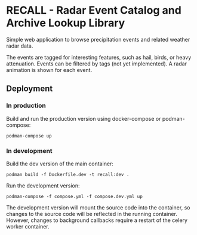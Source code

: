 # RECALL - Radar Event Catalog and Archive Lookup Library

Simple web application to browse precipitation events and related weather radar data.

The events are tagged for interesting features, such as hail, birds, or heavy attenuation.
Events can be filtered by tags (not yet implemented). A radar animation is shown for each event.

## Deployment

### In production

Build and run the production version using docker-compose or podman-compose:

```console
podman-compose up
```

### In development

Build the dev version of the main container:

```console
podman build -f Dockerfile.dev -t recall:dev .
```

Run the development version:

```console
podman-compose -f compose.yml -f compose.dev.yml up
```

The development version will mount the source code into the container, so changes to the source code will be reflected in the running container.
However, changes to background callbacks require a restart of the celery worker container.
